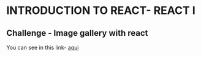 # INTRODUCTION TO REACT- REACT I

## Challenge - Image gallery with react

You can see in this link- [aqui](https://euphonious-sawine-5c8465.netlify.app)
